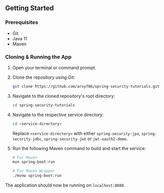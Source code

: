## Getting Started

### Prerequisites

- Git
- Java 11
- Maven

### Cloning & Running the App

1.  Open your terminal or command prompt.

2.  Clone the repository using Git:

    ```bash
    git clone https://github.com/arsy786/spring-security-tutorials.git
    ```

3.  Navigate to the cloned repository's root directory:

    ```bash
    cd spring-security-tutorials
    ```

4.  Navigate to the respective service directory:

    ```bash
    cd <service-directory>
    ```

    Replace `<service-directory>` with either `spring-security-jpa`, `spring-security-jdbc`, `spring-security-jwt` or `jwt-oauth2-demo`.

5.  Run the following Maven command to build and start the service:

    ```bash
    # For Maven
    mvn spring-boot:run

    # For Maven Wrapper
    ./mvnw spring-boot:run
    ```

The application should now be running on `localhost:8080`.
